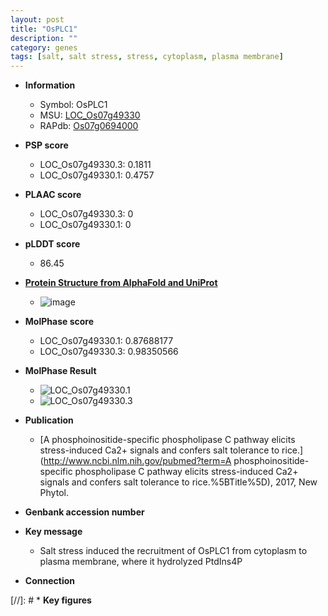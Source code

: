 ```yaml
---
layout: post
title: "OsPLC1"
description: ""
category: genes
tags: [salt, salt stress, stress, cytoplasm, plasma membrane]
---
```


* **Information**  
    + Symbol: OsPLC1  
    + MSU: [LOC_Os07g49330](http://rice.plantbiology.msu.edu/cgi-bin/ORF_infopage.cgi?orf=LOC_Os07g49330)  
    + RAPdb: [Os07g0694000](http://rapdb.dna.affrc.go.jp/viewer/gbrowse_details/irgsp1?name=Os07g0694000)  

* **PSP score**  
    + LOC_Os07g49330.3: 0.1811 
    + LOC_Os07g49330.1: 0.4757 

* **PLAAC score**  
    + LOC_Os07g49330.3: 0 
    + LOC_Os07g49330.1: 0 

* **pLDDT score**
    + 86.45

* **[Protein Structure from AlphaFold and UniProt](https://www.uniprot.org/uniprotkb/Q6Z3Y9/entry#structure)**
    + ![image](https://ricepsp.github.io/images/Q6/AF-Q6Z3Y9-F1.png)

* **MolPhase score**
    + LOC_Os07g49330.1: 0.87688177
    + LOC_Os07g49330.3: 0.98350566

* **MolPhase Result**
    + ![LOC_Os07g49330.1](https://304243504.github.io/Pictures/LOC_Os07g/LOC_Os07g49330.1.png)
    + ![LOC_Os07g49330.3](https://304243504.github.io/Pictures/LOC_Os07g/LOC_Os07g49330.3.png)

* **Publication**  
    + [A phosphoinositide-specific phospholipase C pathway elicits stress-induced Ca2+ signals and confers salt tolerance to rice.](http://www.ncbi.nlm.nih.gov/pubmed?term=A phosphoinositide-specific phospholipase C pathway elicits stress-induced Ca2+ signals and confers salt tolerance to rice.%5BTitle%5D), 2017, New Phytol.

* **Genbank accession number**  

* **Key message**  
    + Salt stress induced the recruitment of OsPLC1 from cytoplasm to plasma membrane, where it hydrolyzed PtdIns4P

* **Connection**  

[//]: # * **Key figures**  


